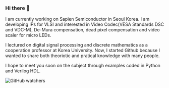 ### Hi there 👋

I am currently working on Sapien Semiconductor in Seoul Korea. I am developing IPs for VLSI and interested in Video Codec(VESA Standards DSC and VDC-M), De-Mura compensation, dead pixel compensation and video scaler for micro LEDs.

I lectured on digital signal processing and discrete mathematics as a cooperation professor at Korea University. Now, I started Github because I wanted to share both theoriotic and pratical knowledge with many people.

I hope to meet you soon on the subject through examples coded in Python and Verilog HDL.

<!--
**mshong/mshong** is a ✨ _special_ ✨ repository because its `README.md` (this file) appears on your GitHub profile.

Here are some ideas to get you started:

- 🔭 I’m currently working on ...
- 🌱 I’m currently learning ...
- 👯 I’m looking to collaborate on ...
- 🤔 I’m looking for help with ...
- 💬 Ask me about ...
- 📫 How to reach me: ...
- 😄 Pronouns: ...
- ⚡ Fun fact: ...
-->

![GitHub watchers](https://img.shields.io/github/watchers/mshong/mshong?style=social)
